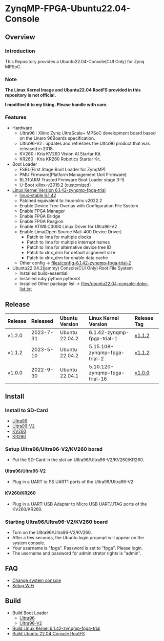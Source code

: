 ZynqMP-FPGA-Ubuntu22.04-Console
====================================================================================

Overview
------------------------------------------------------------------------------------

### Introduction

This Repository provides a Ubuntu22.04-Console(CUI Only) for Zynq MPSoC.

### Note

**The Linux Kernel Image and Ubuntu22.04 RootFS provided in this repository is not official.**

**I modified it to my liking. Please handle with care.**


### Features

* Hardware
  + Ultra96    : Xilinx Zynq UltraScale+ MPSoC development board based on the Linaro 96Boards specification. 
  + Ultra96-V2 : updates and refreshes the Ultra96 product that was released in 2018.
  + KV260      : Kria KV260 Vision AI Startar Kit.
  + KR260      : Kria KR260 Robotics  Startar Kit.
* Boot Loader
  + FSBL(First Stage Boot Loader for ZynqMP)
  + PMU Firmware(Platform Management Unit Firmware)
  + BL31(ARM Trusted Firmware Boot Loader stage 3-1)
  + U-Boot xilinx-v2019.2 (customized)
* [Linux Kernel Version 6.1.42-zynqmp-fpga-trial](https://github.com/ikwzm/ZynqMP-FPGA-Linux-Kernel-6.1/tree/6.1.42-zynqmp-fpga-trial-1)
  + [linux-stable 6.1.42](https://git.kernel.org/pub/scm/linux/kernel/git/stable/linux.git//tag/?h=v6.1.42)
  + Patched equivalent to linux-xlnx v2022.2
  + Enable Device Tree Overlay with Configuration File System
  + Enable FPGA Manager
  + Enable FPGA Bridge
  + Enable FPGA Reagion
  + Enable ATWILC3000 Linux Driver for Ultra96-V2
  + Enable Lima(Open Source Mali-400 Device Driver)
    - Patch to lima for multiple clocks
    - Patch to lima for multiple interrupt names
    - Patch to lima for alternative device tree ID
    - Patch to xlnx_drm for default alignment size
    - Patch to xlnx_drm for enable data cache
  + Other config -> [files/config-6.1.42-zynqmp-fpga-trial-2](files/config-6.1.42-zynqmp-fpga-trial-2)
* Ubuntu22.04.2(jammy) Console(CUI Only) Root File System
  + Installed build-essential
  + Installed ruby python python3
  + Installed Other package list -> [files/ubuntu22.04-console-dpkg-list.txt](files/ubuntu22.04-console-dpkg-list.txt)

Release
------------------------------------------------------------------------------------

| Release  | Released  | Ubuntu Version | Linux Kernel Version           | Release Tag |
|:---------|:----------|:---------------|:-------------------------------|:------------|
| v1.2.0   | 2023-7-31 | Ubuntu 22.04.2 | 6.1.42-zynqmp-fpga-trial-1     | [v1.1.2](https://github.com/ikwzm/ZynqMP-FPGA-Ubuntu22.04-Console/tree/v1.1.2)
| v1.1.2   | 2023-5-10 | Ubuntu 22.04.2 | 5.15.108-zynqmp-fpga-trial-2   | [v1.1.2](https://github.com/ikwzm/ZynqMP-FPGA-Ubuntu22.04-Console/tree/v1.1.2)
| v1.0.0   | 2022-9-30 | Ubuntu 22.04.1 | 5.10.120-zynqmp-fpga-trial-16  | [v1.0.0](https://github.com/ikwzm/ZynqMP-FPGA-Ubuntu22.04-Console/tree/v1.0.0)

Install
------------------------------------------------------------------------------------

### Install to SD-Card

* [Ultra96](doc/install/ultra96-console.md)
* [Ultra96-V2](doc/install/ultra96v2-console.md)
* [KV260](doc/install/kv260-console.md)
* [KR260](doc/install/kr260-console.md)

### Setup Ultra96/Ultra96-V2/KV260 borad

* Put the SD-Card in the slot on Ultra96/Ultra96-V2/KV260/KR260.

#### Ultra96/Ultra96-V2

* Plug in a UART to PS UART1 ports of the Ultra96/Ultra96-V2.

#### KV260/KR260

* Plug in a UART-USB Adapter to Micro USB UART/JTAG ports of the KV260/KR260.

### Starting Ultra96/Ultra96-V2/KV260 board

* Turn on the Ultra96/Ultra96-V2/KV260.
* After a few seconds, the Ubuntu login propmpt will appear on the system console.
* Your username is "fpga". Password is set to "fpga". Please login.
* The username and password for administrator rights is "admin".

FAQ
------------------------------------------------------------------------------------

* [Change system console](doc/faq/change_system_console.md)
* [Setup WiFi](doc/faq/setup_wifi.md)

Build 
------------------------------------------------------------------------------------

* Build Boot Loader
  + [Ultra96](doc/build/boot-ultra96.md)
  + [Ultra96-V2](doc/build/boot-ultra96v2.md)
* [Build Linux Kernel 6.1.42-zynqmp-fpga-trial](doc/build/linux-6.1.42-zynqmp-fpga-trial.md)
* [Build Ubuntu 22.04 Console RootFS](doc/build/ubuntu22.04-console.md)
